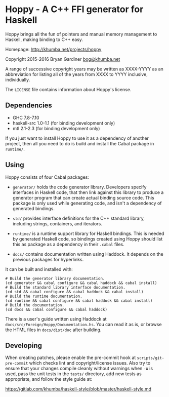 # Hoppy - A C++ FFI generator for Haskell

Hoppy brings all the fun of pointers and manual memory management to Haskell,
making binding to C++ easy.

Homepage: http://khumba.net/projects/hoppy

Copyright 2015-2016 Bryan Gardiner <bog@khumba.net>

A range of successive copyright years may be written as XXXX-YYYY as an
abbreviation for listing all of the years from XXXX to YYYY inclusive,
individually.

The `LICENSE` file contains information about Hoppy's license.

## Dependencies

- GHC 7.8-7.10
- haskell-src 1.0-1.1 (for binding development only)
- mtl 2.1-2.3 (for binding development only)

If you just want to install Hoppy to use it as a dependency of another project,
then all you need to do is build and install the Cabal package in `runtime/`.

## Using

Hoppy consists of four Cabal packages:

- `generator/` holds the code generator library.  Developers specify interfaces
  in Haskell code, that then link against this library to produce a generator
  program that can create actual binding source code.  This package is only used
  while generating code, and isn't a dependency of generated bindings.

- `std/` provides interface definitions for the C++ standard library, including
  strings, containers, and iterators.

- `runtime/` is a runtime support library for Haskell bindings.  This is needed
  by generated Haskell code, so bindings created using Hoppy should list this as
  package as a dependency in their `.cabal` files.

- `docs/` contains documentation written using Haddock.  It depends on the
  previous packages for hyperlinks.

It can be built and installed with:

    # Build the generator library documentation.
    (cd generator && cabal configure && cabal haddock && cabal install)
    # Build the standard library interface documentation.
    (cd std && cabal configure && cabal haddock && cabal install)
    # Build the runtime documentation.
    (cd runtime && cabal configure && cabal haddock && cabal install)
    # Build the documentation.
    (cd docs && cabal configure && cabal haddock)

There is a user's guide written using Haddock at
`docs/src/Foreign/Hoppy/Documentation.hs`.  You can read it as is, or browse the
HTML files in `docs/dist/doc` after building.

## Developing

When creating patches, please enable the pre-commit hook at
`scripts/git-pre-commit` which checks lint and copyright/license issues.  Also
try to ensure that your changes compile cleanly without warnings when `-W` is
used, pass the unit tests in the `tests/` directory, add new tests as
appropriate, and follow the style guide at:

https://gitlab.com/khumba/haskell-style/blob/master/haskell-style.md
